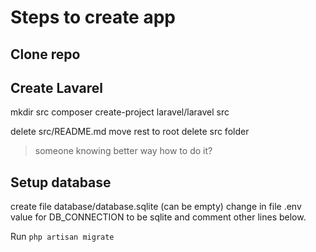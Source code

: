 # Steps to create app

## Clone repo

## Create Lavarel

mkdir src
composer create-project laravel/laravel src

delete src/README.md
move rest to root
delete src folder

> someone knowing better way how to do it?

## Setup database

create file database/database.sqlite (can be empty) change in file .env value for DB_CONNECTION to be sqlite and comment other lines below.

Run `php artisan migrate`

